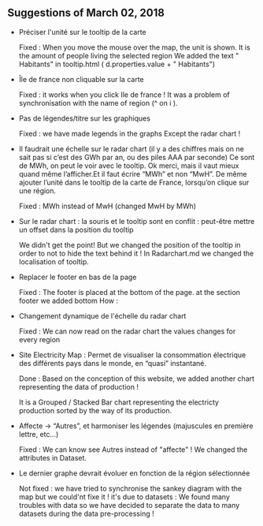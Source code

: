 ## Suggestions of March 02, 2018 

* Préciser l'unité sur le tooltip de la carte

    Fixed : When you move the mouse over the map, the unit is shown. 
    It is the amount of people living the selected region
    We added the text " Habitants" in   tooltip.html (  d.properties.value + " Habitants")

* Île de france non cliquable sur la carte
    
    Fixed : it works when you click Ile de france ! It was a problem of synchronisation with the name of region (^ on i ).

* Pas de légendes/titre sur les graphiques
  
    Fixed : we have made legends in the graphs Except the radar chart ! 

* Il faudrait une échelle sur le radar chart (il y a des chiffres mais on ne sait pas si c’est des GWh par an, ou des piles AAA par seconde) Ce sont de MWh, on peut le voir avec le tooltip. Ok merci, mais il vaut mieux quand même l’afficher.Et il faut écrire “MWh” et non “MwH”. De même ajouter l’unité dans le tooltip de la carte de France, lorsqu’on clique sur une région.

    Fixed : MWh instead of MwH (changed MwH by MWh)

* Sur le radar chart : la souris et le tooltip sont en conflit : peut-être mettre un offset dans la position du tooltip

    We didn't get the point! But we changed the position of the tooltip in order to not to hide the text behind it ! In Radarchart.md we changed the localisation of tooltip.

* Replacer le footer en bas de la page

    Fixed : The footer is placed at the bottom of the page. at the section footer we added bottom
    How : <div style="background-color :wheat; position :relative; bottom:0; width:100%;" >

* Changement dynamique de l'échelle du radar chart

    Fixed : We can now read on the radar chart the values changes for every region

* Site Electricity Map : Permet de visualiser la consommation électrique des différents pays dans le monde, en “quasi” instantané.

    Done : Based on the conception of this website, we added another chart representing the data of production !
    
    It is a Grouped / Stacked Bar chart representing the electricty production sorted by the way of its production. 

* Affecte -> “Autres”, et harmoniser les légendes (majuscules en première lettre, etc…)
       
    Fixed : We can know see Autres instead of "affecte" ! We changed the attributes in Dataset.

* Le dernier graphe devrait évoluer en fonction de la région sélectionnée
            
    Not fixed : we have tried to synchronise the sankey diagram with the map but we could'nt fixe it ! it's due to datasets : We found many troubles with data so we have decided to separate the data to many datasets during the data pre-processing !
